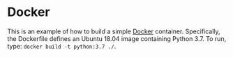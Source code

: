# Docker
This is an example of how to build a simple [Docker][docker] container.
Specifically, the Dockerfile defines an Ubuntu 18.04 image containing Python 3.7.
To run, type: `docker build -t python:3.7 ./`.

[docker]: https://www.docker.com/
